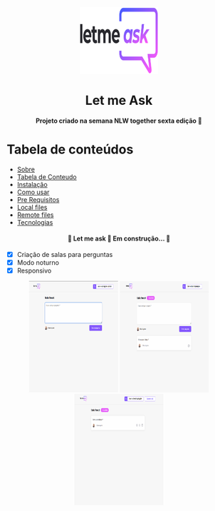 <p align="center">
	<a href="https://letmeask-nlw-c05b8.web.app/">
		<img src="./src/assets/images/logo.svg" height="150" width="175" alt="logo let me ask" />
	</a>
</p>

<h1 id="#sobre" align="center">Let me Ask</h1>

<h4 align="center">Projeto criado na semana NLW together sexta edição 🚀</h4>

Tabela de conteúdos
=================
<!--ts-->
* [Sobre](#Sobre)
* [Tabela de Conteudo](#tabela-de-conteudo)
* [Instalação](#instalacao)
* [Como usar](#como-usar)
* [Pre Requisitos](#pre-requisitos)
* [Local files](#local-files)
* [Remote files](#remote-files)
* [Tecnologias](#tecnologias)
<!--te-->

<h4 align="center">
	🚧 Let me ask 🚀 Em construção... 🚧
</h4>


- [x] Criação de salas para perguntas
- [x] Modo noturno
- [x] Responsivo

<div align="center">
	<img src="./src/assets/readme-images/letmeask-perguntas.png" alt="pagina onde se faz as perguntas" height="250"
		width="200">
	<img src="./src/assets/readme-images/letmeaskpergunta.png" alt="lista de perguntas" height="250" width="200">
	<img src="./src/assets/readme-images/letmeaskAdmin.png" alt="pagina de admin" height="250" width="200">
</div>
